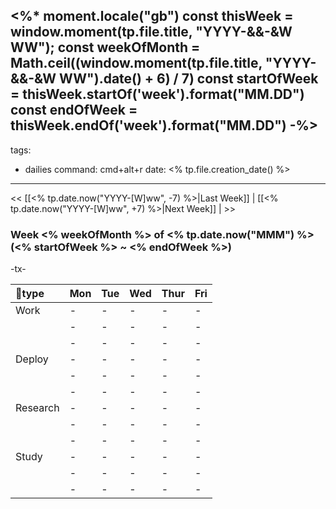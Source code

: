 <%*
moment.locale("gb")
const thisWeek = window.moment(tp.file.title, "YYYY-&&-&W WW");
const weekOfMonth = Math.ceil((window.moment(tp.file.title, "YYYY-&&-&W WW").date() + 6) / 7)
const startOfWeek = thisWeek.startOf('week').format("MM.DD")
const endOfWeek = thisWeek.endOf('week').format("MM.DD")
-%>
---
tags:
  - dailies
command: cmd+alt+r
date: <% tp.file.creation_date() %>
---
<< [[<% tp.date.now("YYYY-[W]ww", -7) %>|Last Week]] | [[<% tp.date.now("YYYY-[W]ww", +7) %>|Next Week]] | >>

### Week <% weekOfMonth %>  of  <% tp.date.now("MMM") %> (<% startOfWeek %>  ~ <% endOfWeek %>)

-tx-

| type    | Mon | Tue | Wed | Thur | Fri |
| :------- | :-- | :-- | :-- | :--- | :-- |
| Work     | -   | -   | -   | -    | -   |
|          | -   | -   | -   | -    | -   |
|          | -   | -   | -   | -    | -   |
| Deploy   | -   | -   | -   | -    | -   |
|          | -   | -   | -   | -    | -   |
|          | -   | -   | -   | -    | -   |
| Research | -   | -   | -   | -    | -   |
|          | -   | -   | -   | -    | -   |
|          | -   | -   | -   | -    | -   |
| Study    | -   | -   | -   | -    | -   |
|          | -   | -   | -   | -    | -   |
|          | -   | -   | -   | -    | -   |

